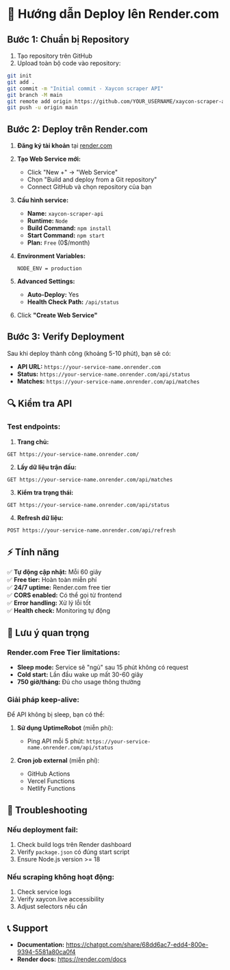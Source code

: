 # 🚀 Hướng dẫn Deploy lên Render.com

## Bước 1: Chuẩn bị Repository

1. Tạo repository trên GitHub
2. Upload toàn bộ code vào repository:

```bash
git init
git add .
git commit -m "Initial commit - Xaycon scraper API"
git branch -M main
git remote add origin https://github.com/YOUR_USERNAME/xaycon-scraper-api.git
git push -u origin main
```

## Bước 2: Deploy trên Render.com

1. **Đăng ký tài khoản** tại [render.com](https://render.com)

2. **Tạo Web Service mới:**
   - Click "New +" → "Web Service"
   - Chọn "Build and deploy from a Git repository"
   - Connect GitHub và chọn repository của bạn

3. **Cấu hình service:**
   - **Name:** `xaycon-scraper-api`
   - **Runtime:** `Node`
   - **Build Command:** `npm install`
   - **Start Command:** `npm start`
   - **Plan:** `Free` (0$/month)

4. **Environment Variables:**
   ```
   NODE_ENV = production
   ```

5. **Advanced Settings:**
   - **Auto-Deploy:** Yes
   - **Health Check Path:** `/api/status`

6. Click **"Create Web Service"**

## Bước 3: Verify Deployment

Sau khi deploy thành công (khoảng 5-10 phút), bạn sẽ có:

- **API URL:** `https://your-service-name.onrender.com`
- **Status:** `https://your-service-name.onrender.com/api/status`
- **Matches:** `https://your-service-name.onrender.com/api/matches`

## 🔍 Kiểm tra API

### Test endpoints:

1. **Trang chủ:**
```
GET https://your-service-name.onrender.com/
```

2. **Lấy dữ liệu trận đấu:**
```
GET https://your-service-name.onrender.com/api/matches
```

3. **Kiểm tra trạng thái:**
```
GET https://your-service-name.onrender.com/api/status
```

4. **Refresh dữ liệu:**
```
POST https://your-service-name.onrender.com/api/refresh
```

## ⚡ Tính năng

✅ **Tự động cập nhật:** Mỗi 60 giây  
✅ **Free tier:** Hoàn toàn miễn phí  
✅ **24/7 uptime:** Render.com free tier  
✅ **CORS enabled:** Có thể gọi từ frontend  
✅ **Error handling:** Xử lý lỗi tốt  
✅ **Health check:** Monitoring tự động  

## 🚨 Lưu ý quan trọng

### Render.com Free Tier limitations:
- **Sleep mode:** Service sẽ "ngủ" sau 15 phút không có request
- **Cold start:** Lần đầu wake up mất 30-60 giây
- **750 giờ/tháng:** Đủ cho usage thông thường

### Giải pháp keep-alive:
Để API không bị sleep, bạn có thể:

1. **Sử dụng UptimeRobot** (miễn phí):
   - Ping API mỗi 5 phút: `https://your-service-name.onrender.com/api/status`

2. **Cron job external** (miễn phí):
   - GitHub Actions
   - Vercel Functions
   - Netlify Functions

## 🔧 Troubleshooting

### Nếu deployment fail:
1. Check build logs trên Render dashboard
2. Verify `package.json` có đúng start script
3. Ensure Node.js version >= 18

### Nếu scraping không hoạt động:
1. Check service logs
2. Verify xaycon.live accessibility
3. Adjust selectors nếu cần

## 📞 Support

- **Documentation:** https://chatgpt.com/share/68dd6ac7-edd4-800e-9394-5581a80ca0f4
- **Render docs:** https://render.com/docs